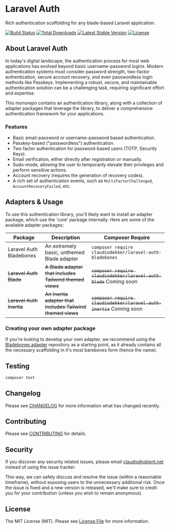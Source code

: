 # Laravel Auth
Rich authentication scaffolding for any blade-based Laravel application.

<p>
    <a href="https://github.com/claudiodekker/laravel-auth/actions"><img src="https://github.com/claudiodekker/laravel-auth/actions/workflows/app-tests.yml/badge.svg" alt="Build Status"></a>
    <a href="https://packagist.org/packages/claudiodekker/laravel-auth-core"><img src="https://img.shields.io/packagist/dt/claudiodekker/laravel-auth-core" alt="Total Downloads"></a>
    <a href="https://packagist.org/packages/claudiodekker/laravel-auth-core"><img src="https://img.shields.io/packagist/v/claudiodekker/laravel-auth-core" alt="Latest Stable Version"></a>
    <a href="https://packagist.org/packages/claudiodekker/laravel-auth-core"><img src="https://img.shields.io/packagist/l/claudiodekker/laravel-auth-core" alt="License"></a>
</p>

## About Laravel Auth

In today's digital landscape, the authentication process for most web applications has evolved beyond basic username-password logins.
Modern authentication systems must consider password strength, two-factor authentication, secure account recovery, and even passwordless login methods like Passkeys. 
Implementing a robust, secure, and maintainable authentication solution can be a challenging task, requiring significant effort and expertise.

This monorepo contains an authentication library, along with a collection of adapter packages that leverage the library, to deliver a comprehensive authentication framework for your applications.

### Features

- Basic email-password or username-password based authentication.
- Passkey-based ("passwordless") authentication.
- Two factor authentication for password-based users (TOTP, Security Keys).
- Email verification, either directly after registration or manually.
- Sudo-mode, allowing the user to temporarily elevate their privileges and perform sensitive actions.
- Account recovery (requires the generation of recovery codes).
- A rich set of authentication events, such as `MultiFactorChallenged`, `AccountRecoveryFailed`, etc.

## Adapters & Usage

To use this authentication library, you'll likely want to install an adapter package, which use the 'core' package internally.
Here are some of the available adapter packages:

| Package                  | Description                                                | Composer Require                                                      |
|--------------------------|------------------------------------------------------------|-----------------------------------------------------------------------|
| Laravel Auth Bladebones  | An extremely basic, unthemed Blade adapter                 | `composer require claudiodekker/laravel-auth-bladebones`              |
| ~~Laravel Auth Blade~~   | ~~A Blade adapter that includes Tailwind themed views~~    | ~~`composer require claudiodekker/laravel-auth-blade`~~ Coming soon   |
| ~~Laravel Auth Inertia~~ | ~~An Inertia adapter that includes Tailwind themed views~~ | ~~`composer require claudiodekker/laravel-auth-inertia`~~ Coming soon |

### Creating your own adapter package

If you're looking to develop your own adapter, we recommend using the [Bladebones adapter](https://github.com/claudiodekker/laravel-auth-bladebones)
repository as a starting point, as it already contains all the necessary scaffolding in it's most barebones form (hence the name).

## Testing

``` bash
composer test
```

## Changelog

Please see [CHANGELOG](CHANGELOG.md) for more information what has changed recently.

## Contributing

Please see [CONTRIBUTING](CONTRIBUTING.md) for details.

## Security

If you discover any security related issues, please email claudio@ubient.net instead of using the issue tracker.

This way, we can safely discuss and resolve the issue (within a reasonable timeframe), without exposing users to the unnecessary additional risk.
Once the issue is fixed and a new version is released, we'll make sure to credit you for your contribution (unless you wish to remain anonymous).

## License

The MIT License (MIT). Please see [License File](LICENSE.md) for more information.
